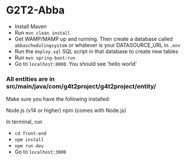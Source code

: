 # G2T2-Abba

- Install Maven
- Run `mvn clean install`
- Get WAMP/MAMP up and running. Then create a database called `abbaschedulingsystem` or whatever is your DATASOURCE_URL in `.env`
- Run the `deploy.sql` SQL script in that database to create new tables
- Run `mvn spring-boot:run`
- Go to `localhost:8080`. You should see 'hello world'

### All entities are in src/main/java/com/g4t2project/g4t2project/entity/

Make sure you have the following installed:

Node.js (v14 or higher)
npm (comes with Node.js)

In terminal, run
- `cd front-end`
- `npm install`
- `npm run dev`
-  Go to `localhost:3000`

